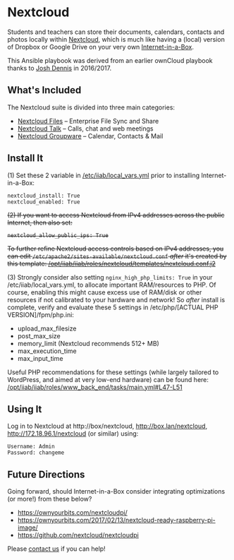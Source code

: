 # Nextcloud

Students and teachers can store their documents, calendars, contacts and photos locally within [Nextcloud](https://nextcloud.com), which is much like having a (local) version of Dropbox or Google Drive on your very own [Internet-in-a-Box](http://internet-in-a-box.org).

This Ansible playbook was derived from an earlier ownCloud playbook thanks to [Josh Dennis](https://github.com/floydianslips) in 2016/2017.

## What's Included

The Nextcloud suite is divided into three main categories:

- [Nextcloud Files](https://nextcloud.com/files/) &ndash; Enterprise File Sync and Share
- [Nextcloud Talk](https://nextcloud.com/talk/) &ndash; Calls, chat and web meetings
- [Nextcloud Groupware](https://nextcloud.com/groupware/) &ndash; Calendar, Contacts & Mail

## Install It

(1) Set these 2 variable in [/etc/iiab/local_vars.yml](http://FAQ.IIAB.IO#What_is_local_vars.yml_and_how_do_I_customize_it.3F) prior to installing Internet-in-a-Box:

    nextcloud_install: True
    nextcloud_enabled: True

<strike>(2) If you want to access Nextcloud from IPv4 addresses across the public Internet, then also set:

    nextcloud_allow_public_ips: True

To further refine Nextcloud access controls based on IPv4 addresses, you can edit `/etc/apache2/sites-available/nextcloud.conf` _after_ it's created by this template: [/opt/iiab/iiab/roles/nextcloud/templates/nextcloud.conf.j2](https://github.com/iiab/iiab/blob/master/roles/nextcloud/templates/nextcloud.conf.j2)</strike>

(3) Strongly consider also setting `nginx_high_php_limits: True` in your /etc/iiab/local_vars.yml, to allocate important RAM/resources to PHP.  Of course, enabling this might cause excess use of RAM/disk or other resources if not calibrated to your hardware and network!  So _after_ install is complete, verify and evaluate these 5 settings in /etc/php/[ACTUAL PHP VERSION]/fpm/php.ini:

- upload_max_filesize
- post_max_size
- memory_limit (Nextcloud recommends 512+ MB)
- max_execution_time
- max_input_time

Useful PHP recommendations for these settings (while largely tailored to WordPress, and aimed at very low-end hardware) can be found here: [/opt/iiab/iiab/roles/www_back_end/tasks/main.yml#L47-L51](../www_front_end/tasks/main.yml#L47-L51)

## Using It

Log in to Nextcloud at http://box/nextcloud, http://box.lan/nextcloud, http://172.18.96.1/nextcloud (or similar) using:

    Username: Admin
    Password: changeme

## Future Directions

Going forward, should Internet-in-a-Box consider integrating optimizations (or more!) from these below?

- https://ownyourbits.com/nextcloudpi/
- https://ownyourbits.com/2017/02/13/nextcloud-ready-raspberry-pi-image/
- https://github.com/nextcloud/nextcloudpi

Please [contact us](http://internet-in-a-box.org/pages/contributing.html) if you can help!
